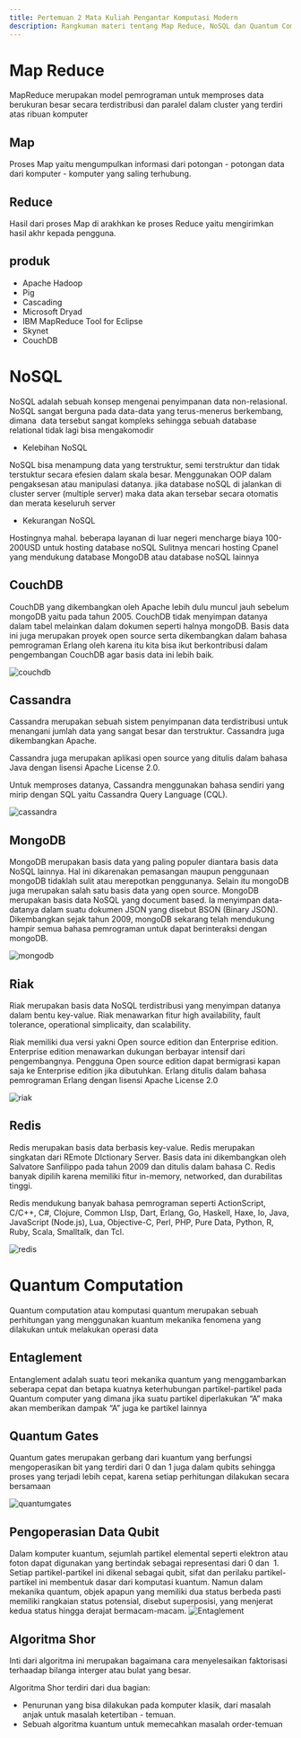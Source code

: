 ```yaml
---
title: Pertemuan 2 Mata Kuliah Pengantar Komputasi Modern
description: Rangkuman materi tentang Map Reduce, NoSQL dan Quantum Computation
---
```


# Map Reduce
MapReduce merupakan model pemrograman untuk memproses data berukuran besar secara terdistribusi dan paralel dalam cluster yang terdiri atas ribuan komputer

## Map
Proses Map yaitu mengumpulkan informasi dari potongan - potongan data dari komputer - komputer yang saling terhubung.

## Reduce
Hasil dari proses Map di arakhkan ke proses Reduce yaitu mengirimkan hasil akhr kepada pengguna.

## produk
- Apache Hadoop
- Pig
- Cascading
- Microsoft Dryad
- IBM MapReduce Tool for   Eclipse  
- Skynet
- CouchDB

# NoSQL
NoSQL adalah sebuah konsep mengenai penyimpanan data non-relasional. NoSQL sangat berguna pada data-data yang terus-menerus berkembang, dimana  data tersebut sangat kompleks sehingga sebuah database relational tidak lagi bisa mengakomodir

- Kelebihan NoSQL

NoSQL bisa menampung data yang terstruktur, semi terstruktur dan tidak terstuktur secara efesien dalam skala besar.
Menggunakan OOP dalam pengaksesan atau manipulasi datanya.
jika database noSQL di jalankan di cluster server (multiple server) maka data akan tersebar secara otomatis dan merata keseluruh server

- Kekurangan NoSQL

Hostingnya mahal. beberapa layanan di luar negeri mencharge biaya 100-200USD untuk hosting database noSQL
Sulitnya mencari hosting Cpanel yang mendukung database MongoDB atau database noSQL lainnya


## CouchDB
CouchDB yang dikembangkan oleh Apache lebih dulu muncul jauh sebelum mongoDB yaitu pada tahun 2005. CouchDB tidak menyimpan datanya dalam tabel melainkan dalam dokumen seperti halnya mongoDB.
Basis data ini juga merupakan proyek open source serta dikembangkan dalam bahasa pemrograman Erlang oleh karena itu kita bisa ikut berkontribusi dalam pengembangan CouchDB agar basis data ini lebih baik.

![couchdb]({{site.url}}/assets/images/couchdb.jpg)

## Cassandra
Cassandra merupakan sebuah sistem penyimpanan data terdistribusi untuk menangani jumlah data yang sangat besar dan terstruktur. Cassandra juga dikembangkan Apache.

Cassandra juga merupakan aplikasi open source yang ditulis dalam bahasa Java dengan lisensi Apache License 2.0.

Untuk memproses datanya, Cassandra menggunakan bahasa sendiri yang mirip dengan SQL yaitu Cassandra Query Language (CQL).

![cassandra]({{site.url}}/assets/images/cassandra.jpg)

## MongoDB

MongoDB merupakan basis data yang paling populer diantara basis data NoSQL lainnya. Hal ini dikarenakan pemasangan maupun penggunaan mongoDB tidaklah sulit atau merepotkan penggunanya. Selain itu mongoDB juga merupakan salah satu basis data yang open source.
MongoDB merupakan basis data NoSQL yang document based. Ia menyimpan data-datanya dalam suatu dokumen JSON yang disebut BSON (Binary JSON).
Dikembangkan sejak tahun 2009, mongoDB sekarang telah mendukung hampir semua bahasa pemrograman untuk dapat berinteraksi dengan mongoDB.

![mongodb]({{site.url}}/assets/images/mongodb.jpg)

## Riak
Riak merupakan basis data NoSQL terdistribusi yang menyimpan datanya dalam bentu key-value. Riak menawarkan fitur high availability, fault tolerance, operational simplicaity, dan scalability.

Riak memiliki dua versi yakni Open source edition dan Enterprise edition. Enterprise edition menawarkan dukungan berbayar intensif dari pengembangnya. Pengguna Open source edition dapat bermigrasi kapan saja ke Enterprise edition jika dibutuhkan. Erlang ditulis dalam bahasa pemrograman Erlang dengan lisensi Apache License 2.0

![riak]({{site.url}}/assets/images/riak.jpg)


## Redis
Redis merupakan basis data berbasis key-value. Redis merupakan singkatan dari REmote DIctionary Server. Basis data ini dikembangkan oleh Salvatore Sanfilippo pada tahun 2009 dan ditulis dalam bahasa C. Redis banyak dipilih karena memiliki fitur in-memory, networked, dan durabilitas tinggi.

Redis mendukung banyak bahasa pemrograman seperti ActionScript, C/C++, C#, Clojure, Common LIsp, Dart, Erlang, Go, Haskell, Haxe, Io, Java, JavaScript (Node.js), Lua, Objective-C, Perl, PHP, Pure Data, Python, R, Ruby, Scala, Smalltalk, dan Tcl.

![redis]({{site.url}}/assets/images/redis.jpg)

# Quantum Computation

Quantum computation atau komputasi quantum merupakan sebuah perhitungan yang menggunakan kuantum mekanika fenomena yang dilakukan untuk melakukan operasi data


## Entaglement
Entanglement adalah suatu teori mekanika quantum yang menggambarkan seberapa cepat dan betapa kuatnya keterhubungan partikel-partikel pada Quantum computer yang dimana jika suatu partikel diperlakukan “A” maka akan memberikan dampak “A” juga ke partikel lainnya


## Quantum Gates
Quantum gates merupakan gerbang dari kuantum yang berfungsi mengoperasikan bit yang terdiri dari 0 dan 1 juga dalam qubits sehingga proses yang terjadi lebih cepat, karena setiap perhitungan dilakukan secara bersamaan

![quantumgates]({{site.url}}/assets/images/quantumgates.jpg)

## Pengoperasian Data Qubit
Dalam komputer kuantum, sejumlah partikel elemental seperti elektron atau foton dapat digunakan yang  bertindak sebagai representasi dari 0 dan  1. Setiap partikel-partikel ini dikenal sebagai qubit, sifat dan perilaku partikel-partikel ini membentuk dasar dari komputasi kuantum.
Namun dalam mekanika quantum, objek apapun yang memiliki dua status berbeda pasti memiliki rangkaian status potensial, disebut superposisi, yang menjerat kedua status hingga derajat bermacam-macam.
![Entaglement]({{site.url}}/assets/images/entaglement.jpg)


## Algoritma Shor

Inti dari algoritma ini merupakan bagaimana cara menyelesaikan faktorisasi terhaadap bilanga interger atau bulat yang besar.

Algoritma Shor terdiri dari dua bagian:
- Penurunan yang bisa dilakukan pada komputer klasik, dari masalah anjak untuk masalah ketertiban - temuan.
- Sebuah algoritma kuantum untuk memecahkan masalah order-temuan
